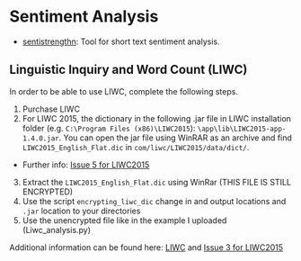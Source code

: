 # Sentiment Analysis

- [sentistrengthn](http://sentistrength.wlv.ac.uk/): Tool for short text sentiment analysis.

## Linguistic Inquiry and Word Count (LIWC)

In order to be able to use LIWC, complete the following steps.

1. Purchase LIWC
2. For LIWC 2015, the dictionary in the following .jar file in LIWC installation folder (e.g. `C:\Program Files (x86)\LIWC2015`): `\app\lib\LIWC2015-app-1.4.0.jar`.
You can open the jar file using WinRAR as an archive and find `LIWC2015_English_Flat.dic` in `com/liwc/LIWC2015/data/dict/`. 
  - Further info: [Issue 5 for LIWC2015](https://github.com/chbrown/liwc-python/issues/5)
3. Extract the `LIWC2015_English_Flat.dic` using WinRar (THIS FILE IS STILL ENCRYPTED)
4. Use the script `encrypting_liwc_dic` change in and output locations and `.jar` location to your directories
5. Use the unencrypted file like in the example I uploaded (Liwc_analysis.py) 

Additional information can be found here: [LIWC](https://pypi.org/project/liwc/) and [Issue 3 for LIWC2015](https://github.com/chbrown/liwc-python/issues/3)
